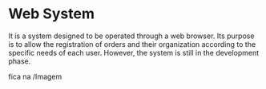# Web System

It is a system designed to be operated through a web browser. Its purpose is to allow the registration of orders and their organization according to the specific needs of each user. However, the system is still in the development phase.


fica na /Imagem
